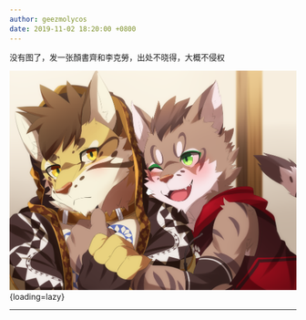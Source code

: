 ```yaml
---
author: geezmolycos
date: 2019-11-02 18:20:00 +0800
---
```


没有图了，发一张顏書齊和李克勞，出处不晓得，大概不侵权

![](/images/qq-zone/2019-11-02-neko.png){loading=lazy}

---
